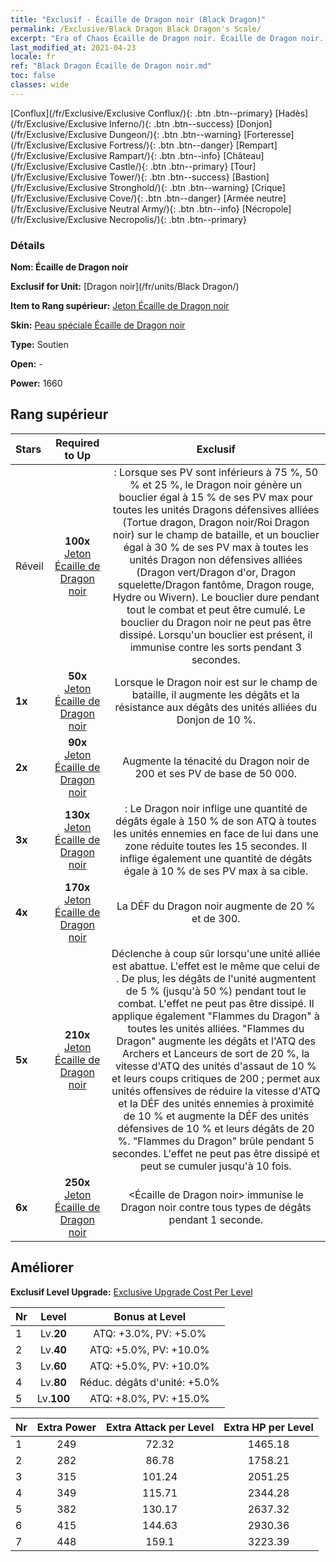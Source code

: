 ```yaml
---
title: "Exclusif - Écaille de Dragon noir (Black Dragon)"
permalink: /Exclusive/Black Dragon Black Dragon's Scale/
excerpt: "Era of Chaos Écaille de Dragon noir. Écaille de Dragon noir. Era of Chaos Exclusif Écaille de Dragon noir. Dragon noir Exclusif."
last_modified_at: 2021-04-23
locale: fr
ref: "Black Dragon Écaille de Dragon noir.md"
toc: false
classes: wide
---
```

 [Conflux](/fr/Exclusive/Exclusive Conflux/){: .btn .btn--primary} [Hadès](/fr/Exclusive/Exclusive Inferno/){: .btn .btn--success} [Donjon](/fr/Exclusive/Exclusive Dungeon/){: .btn .btn--warning} [Forteresse](/fr/Exclusive/Exclusive Fortress/){: .btn .btn--danger} [Rempart](/fr/Exclusive/Exclusive Rampart/){: .btn .btn--info} [Château](/fr/Exclusive/Exclusive Castle/){: .btn .btn--primary} [Tour](/fr/Exclusive/Exclusive Tower/){: .btn .btn--success} [Bastion](/fr/Exclusive/Exclusive Stronghold/){: .btn .btn--warning} [Crique](/fr/Exclusive/Exclusive Cove/){: .btn .btn--danger} [Armée neutre](/fr/Exclusive/Exclusive Neutral Army/){: .btn .btn--info} [Nécropole](/fr/Exclusive/Exclusive Necropolis/){: .btn .btn--primary} 

### Détails
 **Nom: Écaille de Dragon noir** 

 **Exclusif for Unit:** [Dragon noir](/fr/units/Black Dragon/) 

 **Item to Rang supérieur:** [Jeton Écaille de Dragon noir](/ItemsFR/con_993/)

 **Skin:** [Peau spéciale Écaille de Dragon noir](/ItemsFR/con_661/)

 **Type:** Soutien

 **Open:** -

 **Power:** 1660

## Rang supérieur

  |     Stars    |  Required to Up | Exclusif |
  |:-------------|:---------------:|:---------------:|
  |  Réveil  | **100x** [Jeton Écaille de Dragon noir](/ItemsFR/con_993/) | <Refuge de dragons> : Lorsque ses PV sont inférieurs à 75 %, 50 % et 25 %, le Dragon noir génère un bouclier égal à 15 % de ses PV max pour toutes les unités Dragons défensives alliées (Tortue dragon, Dragon noir/Roi Dragon noir) sur le champ de bataille, et un bouclier égal à 30 % de ses PV max à toutes les unités Dragon non défensives alliées (Dragon vert/Dragon d'or, Dragon squelette/Dragon fantôme, Dragon rouge, Hydre ou Wivern). Le bouclier dure pendant tout le combat et peut être cumulé. Le bouclier du Dragon noir ne peut pas être dissipé. Lorsqu'un bouclier est présent, il immunise contre les sorts pendant 3 secondes. |
  | **1x** <i class="fas fa-star"/> | **50x** [Jeton Écaille de Dragon noir](/ItemsFR/con_993/) | Lorsque le Dragon noir est sur le champ de bataille, il augmente les dégâts et la résistance aux dégâts des unités alliées du Donjon de 10 %. |
  | **2x** <i class="fas fa-star"/> | **90x** [Jeton Écaille de Dragon noir](/ItemsFR/con_993/) | Augmente la ténacité du Dragon noir de 200 et ses PV de base de 50 000. |
  | **3x** <i class="fas fa-star"/> | **130x** [Jeton Écaille de Dragon noir](/ItemsFR/con_993/) | <Souffle du Dragon magique> : Le Dragon noir inflige une quantité de dégâts égale à 150 % de son ATQ à toutes les unités ennemies en face de lui dans une zone réduite toutes les 15 secondes. Il inflige également une quantité de dégâts égale à 10 % de ses PV max à sa cible. |
  | **4x** <i class="fas fa-star"/> | **170x** [Jeton Écaille de Dragon noir](/ItemsFR/con_993/) | La DÉF du Dragon noir augmente de 20 % et de 300. |
  | **5x** <i class="fas fa-star"/> | **210x** [Jeton Écaille de Dragon noir](/ItemsFR/con_993/) | Déclenche à coup sûr <Rage du Dragon magique> lorsqu'une unité alliée est abattue. L'effet est le même que celui de <Souffle du Dragon magique>. De plus, les dégâts de l'unité augmentent de 5 % (jusqu'à 50 %) pendant tout le combat. L'effet ne peut pas être dissipé. Il applique également \"Flammes du Dragon\" à toutes les unités alliées. \"Flammes du Dragon\" augmente les dégâts et l'ATQ des Archers et Lanceurs de sort de 20 %, la vitesse d'ATQ des unités d'assaut de 10 % et leurs coups critiques de 200 ; permet aux unités offensives de réduire la vitesse d'ATQ et la DÉF des unités ennemies à proximité de 10 % et augmente la DÉF des unités défensives de 10 % et leurs dégâts de 20 %. \"Flammes du Dragon\" brûle pendant 5 secondes. L'effet ne peut pas être dissipé et peut se cumuler jusqu'à 10 fois. |
  | **6x** <i class="fas fa-star"/> | **250x** [Jeton Écaille de Dragon noir](/ItemsFR/con_993/) | <Écaille de Dragon noir> immunise le Dragon noir contre tous types de dégâts pendant 1 seconde. |


## Améliorer
 **Exclusif Level Upgrade:** [Exclusive Upgrade Cost Per Level](/Exclusive/ExclusiveUpgradeCostPerLevel/)

  |  Nr  |   Level  | Bonus at Level |
  |:-----|:--------:|:--------------:|
  | 1 | Lv.**20** | ATQ: +3.0%, PV: +5.0% |
  | 2 | Lv.**40** | ATQ: +5.0%, PV: +10.0% |
  | 3 | Lv.**60** | ATQ: +5.0%, PV: +10.0% |
  | 4 | Lv.**80** | Réduc. dégâts d'unité: +5.0% |
  | 5 | Lv.**100** | ATQ: +8.0%, PV: +15.0% |


  |  Nr  |  Extra Power | Extra Attack per Level | Extra HP per Level |
  |:-----|:--------:|:--------:|:--------:|
  | 1 | 249 | 72.32 | 1465.18 |
  | 2 | 282 | 86.78 | 1758.21 |
  | 3 | 315 | 101.24 | 2051.25 |
  | 4 | 349 | 115.71 | 2344.28 |
  | 5 | 382 | 130.17 | 2637.32 |
  | 6 | 415 | 144.63 | 2930.36 |
  | 7 | 448 | 159.1 | 3223.39 |


